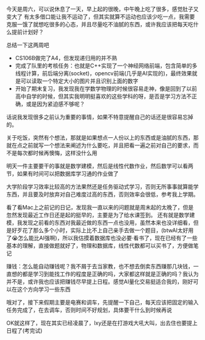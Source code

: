 今天是周六，可以说休息了一天，早上起的很晚，中午晚上吃了很多，感觉肚子又变大了
有太多借口能让我不运动了，但其实就算不运动也应该少吃一点，我需要克服一饿了就想吃很多的心态，并且尽量吃不油腻的东西，或许我应该把每天吃什么提前计划好？

总结一下这两周吧
- CS106B做完了A4，但发现递归用的并不熟
- 完成了队里的考核任务：也就是C++实现了一个神经网络前端，包含简单的多线程计算，前后端分离(socket)，opencv前端(几乎是AI实现的)，最终效果就是可以读取一个特定大小的图片并且识别上面的数字
- 开始了期末复习，我发现我在学数学物理的时候很容易走神，像是回到了以前高中自学的时候，但其实我明明挺喜欢的这些学科的呀，是否是学习方法不正确，或是因为紧迫感不够呢？

话说我发现很多之前认为重要的事情，如果不特意提醒自己的话还是很容易忘掉的。

关于吃饭，突然有个想法，那就是如果想点一人份以上的东西或是油腻的东西，那就在点之前就写一个想法来阐述为什么要吃，并且把看一遍之前对自己的要求，而不是每次都时候再懊悔，这样没什么用

明天一件主要要干的事就是数学建模，然后是线性代数作业，然后数学可以看两节，如果有时间可以把数据库学习通的作业做了

大学阶段学习效率比较高的方法果然还是任务驱动式学习，否则无所事事就算能学东西，并且要及时放弃对自己难度过高的东西，否则效率会很低，参考我上学期。

看了看Mac上之前记的日记，发现我一直以来的问题就是周末起的太晚了，但是忽然发现最近工作日还是起的挺早的，主要是为了给水课签到。
还有就是数学建模，我发现之前看的东西对我最近做的东西一点也没用，虽然本来也没详细看，但是好歹花了那么多个小时，实际上比不上自己亲手去做一个题目，(btwAI太好用了😭怎么能比AI强啊)，所以我估摸着数据库也没必要·看书了，现在已经有了一些基本的理解，直接做题就好了，物理和数据库，线性代数都可以买书了，方便做笔记

赚钱：怎么能自动赚钱呢？我不屑于去当家教，也不想去倒卖东西赚那几块钱，一直想的都是学习到能找工作的程度是正确的吗，大家都这样就是正确的吗？我认为并不是，或许我也应该把赚钱尽早提上日程。感觉AI量化交易挺适合我的，刚好可以在这个方向学习一些东西

哦对了，接下来假期主要是电赛和调车，先提醒一下自己，每天应该把固定的输入任务完成了，在去调车，否则时间不好规划，具体要干什么到时候再说

OK就这样了，现在其实已经凌晨了，lxy还是在打游戏大吼大叫，出去住也要提上日程了(考完试)

